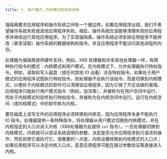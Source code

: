 ```yaml
---
title: 3. 用户模式、内核模式和系统调用
---
```


强隔离要求应用程序和操作系统之间有一个硬边界。如果应用程序出错，我们不希望操作系统失败或其他应用程序失败。相反，操作系统应该能够清理失败的应用程序并继续运行其他应用程序。为了实现强隔离，操作系统必须安排应用程序不能修改（甚至读取）操作系统的数据结构和指令，并且应用程序不能访问其他进程的内存。

处理器为强隔离提供硬件支持。例如，X86 处理器和许多其他处理器一样，有两种执行指令的模式：内核模式和用户模式。在内核模式下，允许处理器执行特权指令。例如，读取和写入磁盘（或任何其他 IO 设备）涉及特权指令。如果处于用户模式的应用程序试图执行特权指令，则处理器不会执行该指令，而是切换到内核模式，以便处于内核模式的软件可以清理该应用程序，因为它做了不应该做的事情。应用程序只能执行用户模式指令（例如，加法等），并被称为在用户空间中运行，而处于内核模式的软件执行特权指令，并被称为在内核空间中运行。运行在内核空间（或内核模式）中的软件称为内核。

要在磁盘上读写文件的应用程序必须转换到内核态，因为应用程序本身不能执行 IO 指令。处理器提供一条特殊指令，将处理器从用户模式切换到内核模式，并在内核指定的入口点进入内核（X86处理器为此提供 `int` 指令）。一旦处理器切换到内核模式，内核就可以验证系统调用的参数，决定是否允许应用程序执行请求的操作，然后拒绝它或执行它。很重要的一点是，内核设置转换到内核模式的入口点；如果应用程序可以决定内核入口点，恶意应用程序可能在跳过参数验证等直接进入内核。